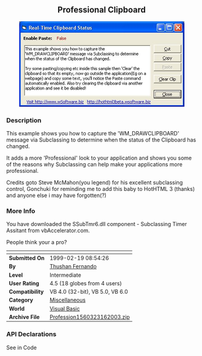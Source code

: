 ﻿<div align="center">

## Professional Clipboard

<img src="PIC2003316235309118.jpg">
</div>

### Description

This example shows you how to capture the 'WM_DRAWCLIPBOARD' message via Subclassing to determine when the status of the Clipboard has changed.

It adds a more 'Professional' look to your application and shows you some of the reasons why Subclassing can help make your applications more professional.

Credits goto Steve McMahon(you legend) for his excellent subclassing control, Gonchuki for reminding me to add this baby to HotHTML 3 (thanks) and anyone else i may have forgotten(?)
 
### More Info
 
You have downloaded the SSubTmr6.dll component - Subclassing Timer Assitant from vbAccelerator.com.

People think your a pro?


<span>             |<span>
---                |---
**Submitted On**   |1999-02-19 08:54:26
**By**             |[Thushan Fernando](https://github.com/Planet-Source-Code/PSCIndex/blob/master/ByAuthor/thushan-fernando.md)
**Level**          |Intermediate
**User Rating**    |4.5 (18 globes from 4 users)
**Compatibility**  |VB 4\.0 \(32\-bit\), VB 5\.0, VB 6\.0
**Category**       |[Miscellaneous](https://github.com/Planet-Source-Code/PSCIndex/blob/master/ByCategory/miscellaneous__1-1.md)
**World**          |[Visual Basic](https://github.com/Planet-Source-Code/PSCIndex/blob/master/ByWorld/visual-basic.md)
**Archive File**   |[Profession1560323162003\.zip](https://github.com/Planet-Source-Code/thushan-fernando-professional-clipboard__1-44048/archive/master.zip)

### API Declarations

See in Code





